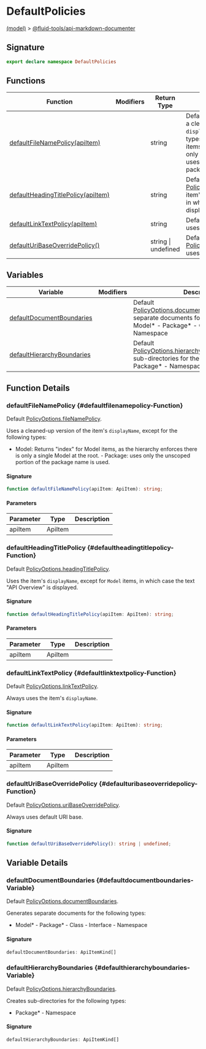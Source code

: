 
# DefaultPolicies

[(model)](./index) &gt; [@fluid-tools/api-markdown-documenter](./api-markdown-documenter)

## Signature

```typescript
export declare namespace DefaultPolicies 
```

## Functions

|  Function | Modifiers | Return Type | Description |
|  --- | --- | --- | --- |
|  [defaultFileNamePolicy(apiItem)](./api-markdown-documenter/defaultpolicies#defaultfilenamepolicy-Function) |  | string | Default [PolicyOptions.fileNamePolicy](./api-markdown-documenter/policyoptions#filenamepolicy-PropertySignature)<!-- -->.<!-- -->Uses a cleaned-up version of the item's <code>displayName</code>, except for the following types:<!-- -->- Model: Returns "index" for Model items, as the hierarchy enforces there is only a single Model at the root. - Package: uses only the unscoped portion of the package name is used. |
|  [defaultHeadingTitlePolicy(apiItem)](./api-markdown-documenter/defaultpolicies#defaultheadingtitlepolicy-Function) |  | string | Default [PolicyOptions.headingTitlePolicy](./api-markdown-documenter/policyoptions#headingtitlepolicy-PropertySignature)<!-- -->.<!-- -->Uses the item's <code>displayName</code>, except for <code>Model</code> items, in which case the text "API Overview" is displayed. |
|  [defaultLinkTextPolicy(apiItem)](./api-markdown-documenter/defaultpolicies#defaultlinktextpolicy-Function) |  | string | Default [PolicyOptions.linkTextPolicy](./api-markdown-documenter/policyoptions#linktextpolicy-PropertySignature)<!-- -->.<!-- -->Always uses the item's <code>displayName</code>. |
|  [defaultUriBaseOverridePolicy()](./api-markdown-documenter/defaultpolicies#defaulturibaseoverridepolicy-Function) |  | string \| undefined | Default [PolicyOptions.uriBaseOverridePolicy](./api-markdown-documenter/policyoptions#uribaseoverridepolicy-PropertySignature)<!-- -->.<!-- -->Always uses default URI base. |

## Variables

|  Variable | Modifiers | Description |
|  --- | --- | --- |
|  [defaultDocumentBoundaries](./api-markdown-documenter/defaultpolicies#defaultdocumentboundaries-Variable) |  | Default [PolicyOptions.documentBoundaries](./api-markdown-documenter/policyoptions#documentboundaries-PropertySignature)<!-- -->.<!-- -->Generates separate documents for the following types:<!-- -->- Model\* - Package\* - Class - Interface - Namespace |
|  [defaultHierarchyBoundaries](./api-markdown-documenter/defaultpolicies#defaulthierarchyboundaries-Variable) |  | Default [PolicyOptions.hierarchyBoundaries](./api-markdown-documenter/policyoptions#hierarchyboundaries-PropertySignature)<!-- -->.<!-- -->Creates sub-directories for the following types:<!-- -->- Package\* - Namespace |

## Function Details

### defaultFileNamePolicy {#defaultfilenamepolicy-Function}

Default [PolicyOptions.fileNamePolicy](./api-markdown-documenter/policyoptions#filenamepolicy-PropertySignature)<!-- -->.

Uses a cleaned-up version of the item's `displayName`<!-- -->, except for the following types:

- Model: Returns "index" for Model items, as the hierarchy enforces there is only a single Model at the root. - Package: uses only the unscoped portion of the package name is used.

#### Signature

```typescript
function defaultFileNamePolicy(apiItem: ApiItem): string;
```

#### Parameters

|  Parameter | Type | Description |
|  --- | --- | --- |
|  apiItem | ApiItem |  |

### defaultHeadingTitlePolicy {#defaultheadingtitlepolicy-Function}

Default [PolicyOptions.headingTitlePolicy](./api-markdown-documenter/policyoptions#headingtitlepolicy-PropertySignature)<!-- -->.

Uses the item's `displayName`<!-- -->, except for `Model` items, in which case the text "API Overview" is displayed.

#### Signature

```typescript
function defaultHeadingTitlePolicy(apiItem: ApiItem): string;
```

#### Parameters

|  Parameter | Type | Description |
|  --- | --- | --- |
|  apiItem | ApiItem |  |

### defaultLinkTextPolicy {#defaultlinktextpolicy-Function}

Default [PolicyOptions.linkTextPolicy](./api-markdown-documenter/policyoptions#linktextpolicy-PropertySignature)<!-- -->.

Always uses the item's `displayName`<!-- -->.

#### Signature

```typescript
function defaultLinkTextPolicy(apiItem: ApiItem): string;
```

#### Parameters

|  Parameter | Type | Description |
|  --- | --- | --- |
|  apiItem | ApiItem |  |

### defaultUriBaseOverridePolicy {#defaulturibaseoverridepolicy-Function}

Default [PolicyOptions.uriBaseOverridePolicy](./api-markdown-documenter/policyoptions#uribaseoverridepolicy-PropertySignature)<!-- -->.

Always uses default URI base.

#### Signature

```typescript
function defaultUriBaseOverridePolicy(): string | undefined;
```

## Variable Details

### defaultDocumentBoundaries {#defaultdocumentboundaries-Variable}

Default [PolicyOptions.documentBoundaries](./api-markdown-documenter/policyoptions#documentboundaries-PropertySignature)<!-- -->.

Generates separate documents for the following types:

- Model\* - Package\* - Class - Interface - Namespace

#### Signature

```typescript
defaultDocumentBoundaries: ApiItemKind[]
```

### defaultHierarchyBoundaries {#defaulthierarchyboundaries-Variable}

Default [PolicyOptions.hierarchyBoundaries](./api-markdown-documenter/policyoptions#hierarchyboundaries-PropertySignature)<!-- -->.

Creates sub-directories for the following types:

- Package\* - Namespace

#### Signature

```typescript
defaultHierarchyBoundaries: ApiItemKind[]
```
